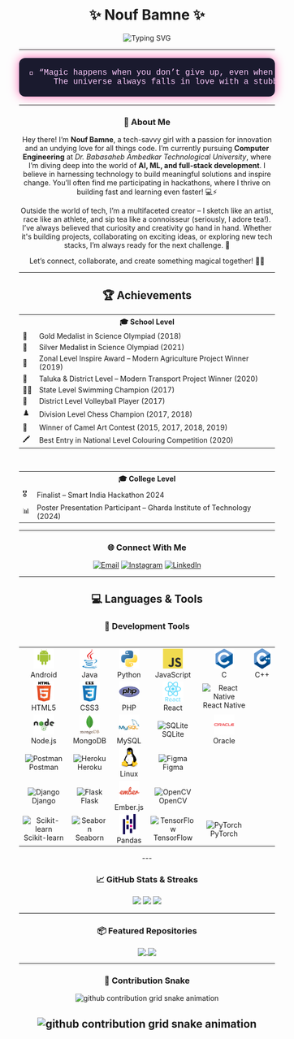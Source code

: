 <div align="center">

<h1 align="center">✨ Nouf Bamne ✨</h1>

<p><img src="https://readme-typing-svg.demolab.com?font=Fira+Code&weight=500&size=24&pause=1000&center=true&vCenter=true&width=435&lines=Hey+there!+I'm+Nouf+Bamne+%F0%9F%91%90;Computer+Engineering+Student+%F0%9F%92%BB;AI+%E2%9A%9B%EF%B8%8F+ML+%F0%9F%94%8E+Full-Stack+Dev+%F0%9F%92%A1;Hackathon+Lover+%F0%9F%8F%81+Sketch+Artist+%F0%9F%8E%A8+Tea+Lover+%F0%9F%8D%B5" alt="Typing SVG" /></p>

---
<pre style="font-family: 'Courier New', monospace; font-size: 16px; color: #ffccff; background-color: #1a1a2e; padding: 20px; border-radius: 12px; box-shadow: 0 0 20px #ff69b4;">
🌌 “Magic happens when you don’t give up, even when you want to.  
     The universe always falls in love with a stubborn heart.” 💖
</pre>
---

### 🌸 About Me

Hey there! I’m <strong>Nouf Bamne</strong>, a tech-savvy girl with a passion for innovation and an undying love for all things code. I’m currently pursuing <strong>Computer Engineering</strong> at <em>Dr. Babasaheb Ambedkar Technological University</em>, where I’m diving deep into the world of <strong>AI, ML, and full-stack development</strong>. I believe in harnessing technology to build meaningful solutions and inspire change. You’ll often find me participating in hackathons, where I thrive on building fast and learning even faster! 💻⚡

Outside the world of tech, I’m a multifaceted creator – I sketch like an artist, race like an athlete, and sip tea like a connoisseur (seriously, I adore tea!). I’ve always believed that curiosity and creativity go hand in hand. Whether it's building projects, collaborating on exciting ideas, or exploring new tech stacks, I’m always ready for the next challenge. 🌟

Let’s connect, collaborate, and create something magical together! 🎀✨

---
## 🏆 Achievements

<table>
  <tr>
    <th colspan="2" align="center">🎓 School Level</th>
  </tr>
  <tr>
    <td>🏅</td>
    <td>Gold Medalist in Science Olympiad (2018)</td>
  </tr>
  <tr>
    <td>🥈</td>
    <td>Silver Medalist in Science Olympiad (2021)</td>
  </tr>
  <tr>
    <td>🧪</td>
    <td>Zonal Level Inspire Award – Modern Agriculture Project Winner (2019)</td>
  </tr>
  <tr>
    <td>🚗</td>
    <td>Taluka & District Level – Modern Transport Project Winner (2020)</td>
  </tr>
  <tr>
    <td>🏊‍♀️</td>
    <td>State Level Swimming Champion (2017)</td>
  </tr>
  <tr>
    <td>🏐</td>
    <td>District Level Volleyball Player (2017)</td>
  </tr>
  <tr>
    <td>♟️</td>
    <td>Division Level Chess Champion (2017, 2018)</td>
  </tr>
  <tr>
    <td>🎨</td>
    <td>Winner of Camel Art Contest (2015, 2017, 2018, 2019)</td>
  </tr>
  <tr>
    <td>🖍️</td>
    <td>Best Entry in National Level Colouring Competition (2020)</td>
  </tr>
</table>

<br>

<table>
  <tr>
    <th colspan="2" align="center">🎓 College Level</th>
  </tr>
  <tr>
    <td>🎖️</td>
    <td>Finalist – Smart India Hackathon 2024</td>
  </tr>
  <tr>
    <td>📊</td>
    <td>Poster Presentation Participant – Gharda Institute of Technology (2024)</td>
  </tr>
 
</table>

---

### 🌐 Connect With Me

[![Email](https://img.shields.io/badge/Email-noufbamne@gmail.com-D14836?style=flat&logo=gmail&logoColor=white)](mailto:noufbamne@gmail.com)
[![Instagram](https://img.shields.io/badge/Instagram-@nouf_bamne-E4405F?style=flat&logo=instagram&logoColor=white)](https://instagram.com/nouf_bamne)
[![LinkedIn](https://img.shields.io/badge/LinkedIn-Nouf%20Bamne-0077B5?style=flat&logo=linkedin&logoColor=white)](https://linkedin.com/in/nouf-bamne)

---

## 💻 Languages & Tools

### 🚀 Development Tools
<div align="center" style="display: flex; flex-wrap: wrap; gap: 1rem; justify-content: center;">

<table>
<tr>
<td align="center">
  <img src="https://raw.githubusercontent.com/devicons/devicon/master/icons/android/android-original-wordmark.svg" width="40" height="40" alt="Android"/><br>Android
</td>
<td align="center">
  <img src="https://raw.githubusercontent.com/devicons/devicon/master/icons/java/java-original.svg" width="40" height="40" alt="Java"/><br>Java
</td>
<td align="center">
  <img src="https://raw.githubusercontent.com/devicons/devicon/master/icons/python/python-original.svg" width="40" height="40" alt="Python"/><br>Python
</td>
<td align="center">
  <img src="https://raw.githubusercontent.com/devicons/devicon/master/icons/javascript/javascript-original.svg" width="40" height="40" alt="JavaScript"/><br>JavaScript
</td>
<td align="center">
  <img src="https://raw.githubusercontent.com/devicons/devicon/master/icons/c/c-original.svg" width="40" height="40" alt="C"/><br>C
</td>
<td align="center">
  <img src="https://raw.githubusercontent.com/devicons/devicon/master/icons/cplusplus/cplusplus-original.svg" width="40" height="40" alt="C++"/><br>C++
</td>
</tr>
<tr>
<td align="center">
  <img src="https://raw.githubusercontent.com/devicons/devicon/master/icons/html5/html5-original-wordmark.svg" width="40" height="40" alt="HTML5"/><br>HTML5
</td>
<td align="center">
  <img src="https://raw.githubusercontent.com/devicons/devicon/master/icons/css3/css3-original-wordmark.svg" width="40" height="40" alt="CSS3"/><br>CSS3
</td>
<td align="center">
  <img src="https://raw.githubusercontent.com/devicons/devicon/master/icons/php/php-original.svg" width="40" height="40" alt="PHP"/><br>PHP
</td>
<td align="center">
  <img src="https://raw.githubusercontent.com/devicons/devicon/master/icons/react/react-original-wordmark.svg" width="40" height="40" alt="React"/><br>React
</td>
<td align="center">
  <img src="https://reactnative.dev/img/header_logo.svg" width="40" height="40" alt="React Native"/><br>React Native
</td>
</tr>
<tr>
<td align="center">
  <img src="https://raw.githubusercontent.com/devicons/devicon/master/icons/nodejs/nodejs-original-wordmark.svg" width="40" height="40" alt="Node.js"/><br>Node.js
</td>
<td align="center">
  <img src="https://raw.githubusercontent.com/devicons/devicon/master/icons/mongodb/mongodb-original-wordmark.svg" width="40" height="40" alt="MongoDB"/><br>MongoDB
</td>
<td align="center">
  <img src="https://raw.githubusercontent.com/devicons/devicon/master/icons/mysql/mysql-original-wordmark.svg" width="40" height="40" alt="MySQL"/><br>MySQL
</td>
<td align="center">
  <img src="https://www.vectorlogo.zone/logos/sqlite/sqlite-icon.svg" width="40" height="40" alt="SQLite"/><br>SQLite
</td>
<td align="center">
  <img src="https://raw.githubusercontent.com/devicons/devicon/master/icons/oracle/oracle-original.svg" width="40" height="40" alt="Oracle"/><br>Oracle
</td>
</tr>
<tr>
<td align="center">
  <img src="https://www.vectorlogo.zone/logos/getpostman/getpostman-icon.svg" width="40" height="40" alt="Postman"/><br>Postman
</td>
<td align="center">
  <img src="https://www.vectorlogo.zone/logos/heroku/heroku-icon.svg" width="40" height="40" alt="Heroku"/><br>Heroku
</td>
<td align="center">
  <img src="https://raw.githubusercontent.com/devicons/devicon/master/icons/linux/linux-original.svg" width="40" height="40" alt="Linux"/><br>Linux
</td>
<td align="center">
  <img src="https://www.vectorlogo.zone/logos/figma/figma-icon.svg" width="40" height="40" alt="Figma"/><br>Figma
</td>
</tr>
<tr>
<td align="center">
  <img src="https://cdn.worldvectorlogo.com/logos/django.svg" width="40" height="40" alt="Django"/><br>Django
</td>
<td align="center">
  <img src="https://www.vectorlogo.zone/logos/pocoo_flask/pocoo_flask-icon.svg" width="40" height="40" alt="Flask"/><br>Flask
</td>
<td align="center">
  <img src="https://raw.githubusercontent.com/devicons/devicon/master/icons/ember/ember-original-wordmark.svg" width="40" height="40" alt="Ember.js"/><br>Ember.js
</td>
<td align="center">
  <img src="https://www.vectorlogo.zone/logos/opencv/opencv-icon.svg" width="40" height="40" alt="OpenCV"/><br>OpenCV
</td>
</tr>
<tr>
<td align="center">
  <img src="https://upload.wikimedia.org/wikipedia/commons/0/05/Scikit_learn_logo_small.svg" width="40" height="40" alt="Scikit-learn"/><br>Scikit-learn
</td>
<td align="center">
  <img src="https://www.vectorlogo.zone/logos/seaborn/seaborn-icon.svg" width="40" height="40" alt="Seaborn"/><br>Seaborn
</td>
<td align="center">
  <img src="https://raw.githubusercontent.com/devicons/devicon/2ae2a900d2f041da66e950e4d48052658d850630/icons/pandas/pandas-original.svg" width="40" height="40" alt="Pandas"/><br>Pandas
</td>
<td align="center">
  <img src="https://www.vectorlogo.zone/logos/tensorflow/tensorflow-icon.svg" width="40" height="40" alt="TensorFlow"/><br>TensorFlow
</td>
<td align="center">
  <img src="https://www.vectorlogo.zone/logos/pytorch/pytorch-icon.svg" width="40" height="40" alt="PyTorch"/><br>PyTorch
</td>
</tr>
</table>
</div>
---

### 📈 GitHub Stats & Streaks

<p align="center">
  <img src="https://github-readme-stats.vercel.app/api?username=noufbamne&show_icons=true&theme=tokyonight" />
  <img src="https://github-readme-streak-stats.herokuapp.com/?user=noufbamne&theme=tokyonight" />
  <img src="https://github-readme-stats.vercel.app/api/top-langs/?username=noufbamne&layout=compact&theme=tokyonight" />
</p>

---

### 📦 Featured Repositories

<div align="center">

  <a href="https://github.com/noufbamne/Smart-Farming-Assistant" target="_blank">
    <img align="center" src="https://github-readme-stats.vercel.app/api/pin/?username=noufbamne&repo=Smart-Farming-Assistant&theme=tokyonight" />
  </a>

  <a href="https://github.com/noufbamne/AI-Agriculture-Pitch-Deck" target="_blank">
    <img align="center" src="https://github-readme-stats.vercel.app/api/pin/?username=noufbamne&repo=AI-Agriculture-Pitch-Deck&theme=tokyonight" />
  </a>

</div>

---
### 🐍 Contribution Snake

![github contribution grid snake animation](https://github.com/noufbamne/noufbamne/blob/output/github-contribution-grid-snake.svg)

![github contribution grid snake animation](https://github.com/noufbamne/noufbamne/blob/output/github-contribution-grid-snake-dark.svg?palette=github-dark&color_snake=%23ff69b4)
---
